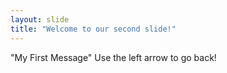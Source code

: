 ```yaml
---
layout: slide
title: "Welcome to our second slide!"
---
```

"My First Message"
Use the left arrow to go back!

